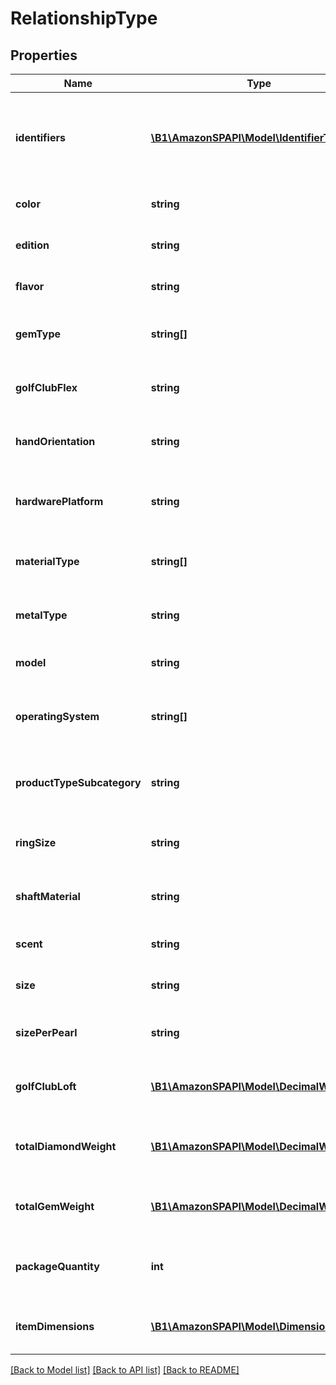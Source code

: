 # RelationshipType

## Properties
Name | Type | Description | Notes
------------ | ------------- | ------------- | -------------
**identifiers** | [**\B1\AmazonSPAPI\Model\IdentifierType**](IdentifierType.md) | The identifiers that uniquely identify the item that is related. | [optional] 
**color** | **string** | The color variation of the item. | [optional] 
**edition** | **string** | The edition variation of the item. | [optional] 
**flavor** | **string** | The flavor variation of the item. | [optional] 
**gemType** | **string[]** | The gem type variations of the item. | [optional] 
**golfClubFlex** | **string** | The golf club flex variation of an item. | [optional] 
**handOrientation** | **string** | The hand orientation variation of an item. | [optional] 
**hardwarePlatform** | **string** | The hardware platform variation of an item. | [optional] 
**materialType** | **string[]** | The material type variations of an item. | [optional] 
**metalType** | **string** | The metal type variation of an item. | [optional] 
**model** | **string** | The model variation of an item. | [optional] 
**operatingSystem** | **string[]** | The operating system variations of an item. | [optional] 
**productTypeSubcategory** | **string** | The product type subcategory variation of an item. | [optional] 
**ringSize** | **string** | The ring size variation of an item. | [optional] 
**shaftMaterial** | **string** | The shaft material variation of an item. | [optional] 
**scent** | **string** | The scent variation of an item. | [optional] 
**size** | **string** | The size variation of an item. | [optional] 
**sizePerPearl** | **string** | The size per pearl variation of an item. | [optional] 
**golfClubLoft** | [**\B1\AmazonSPAPI\Model\DecimalWithUnits**](DecimalWithUnits.md) | The golf club loft variation of an item. | [optional] 
**totalDiamondWeight** | [**\B1\AmazonSPAPI\Model\DecimalWithUnits**](DecimalWithUnits.md) | The total diamond weight variation of an item. | [optional] 
**totalGemWeight** | [**\B1\AmazonSPAPI\Model\DecimalWithUnits**](DecimalWithUnits.md) | The total gem weight variation of an item. | [optional] 
**packageQuantity** | **int** | The package quantity variation of an item. | [optional] 
**itemDimensions** | [**\B1\AmazonSPAPI\Model\DimensionType**](DimensionType.md) | The item dimensions relationship of an item. | [optional] 

[[Back to Model list]](../README.md#documentation-for-models) [[Back to API list]](../README.md#documentation-for-api-endpoints) [[Back to README]](../README.md)


